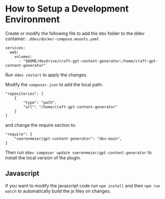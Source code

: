 # How to Setup a Development Environment

Create or modify the following file to add the dev folder to the ddev container:
`.ddev/docker-compose.mounts.yaml`
```
services:
  web:
    volumes:
      - "$HOME/devdrive/craft-gpt-content-generator:/home/craft-gpt-content-generator"
```

Run `ddev restart` to apply the changes.

Modify the `composer.json` to add the local path:
```
"repositories": [
    {
        "type": "path",
        "url": "/home/craft-gpt-content-generator"
    }
]
```

and change the require section to:
```
"require": {
    "soerenmeier/gpt-content-generator": "dev-main",
}
```

Then run `ddev composer update soerenmeier/gpt-content-generator` to install the local version of the plugin.

## Javascript
If you want to modify the javascript code run `npm install` and then `npm run watch` to automatically build
the js files on changes.
